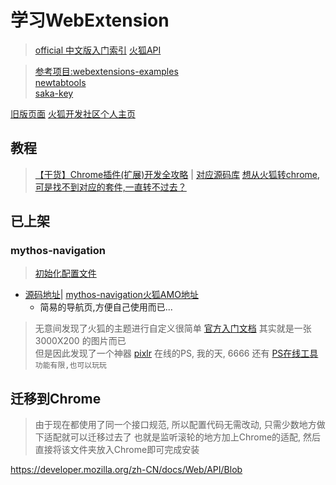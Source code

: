 # 学习WebExtension
> [official 中文版入门索引](https://developer.mozilla.org/zh-CN/docs/Mozilla/Add-ons/WebExtensions)
> [火狐API](https://developer.mozilla.org/en-US/docs/Mozilla/Add-ons/WebExtensions/Browser_support_for_JavaScript_APIs#contentScripts)


> [参考项目:webextensions-examples](https://github.com/mdn/webextensions-examples)  
> [newtabtools](https://github.com/darktrojan/newtabtools)  
> [saka-key](https://github.com/lusakasa/saka-key)  

[旧版页面](https://addons.mozilla.org/zh-CN/developers/addons) 
[火狐开发社区个人主页](https://addons.mozilla.org/zh-CN/firefox/user/Myth_kuang/)

## 教程
> [【干货】Chrome插件(扩展)开发全攻略](http://www.cnblogs.com/liuxianan/p/chrome-plugin-develop.html) | [对应源码库](https://github.com/sxei/chrome-plugin-demo)
> [想从火狐转chrome,可是找不到对应的套件,一直转不过去？](https://www.zhihu.com/question/23342733)

## 已上架
### mythos-navigation
> [初始化配置文件](https://github.com/Kuangcp/LearnWebExtension/blob/master/mythos-navigation/json/main.json)

- [源码地址](/mythos-navigation)| [mythos-navigation火狐AMO地址](https://addons.mozilla.org/zh-CN/firefox/addon/kuangcp-nav/)
	- 简易的导航页,方便自己使用而已...


> 无意间发现了火狐的主题进行自定义很简单 [官方入门文档](https://developer.mozilla.org/en-US/Add-ons/Themes/Lightweight_themes)
其实就是一张 3000X200 的图片而已  
> 但是因此发现了一个神器 [pixlr](https://pixlr.com/editor/) 在线的PS, 我的天, 6666
还有 [PS在线工具](https://www.photoshop.com/tools?wf=editor)`功能有限,也可以玩玩`


## 迁移到Chrome
> 由于现在都使用了同一个接口规范, 所以配置代码无需改动, 只需少数地方做下适配就可以迁移过去了
也就是监听滚轮的地方加上Chrome的适配, 然后直接将该文件夹放入Chrome即可完成安装

https://developer.mozilla.org/zh-CN/docs/Web/API/Blob

